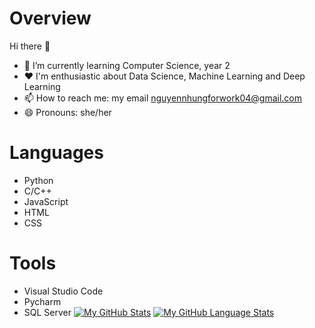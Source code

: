 # Overview
Hi there 👋
- 🌱 I’m currently learning Computer Science, year 2
- ❤️ I'm enthusiastic about Data Science, Machine Learning and Deep Learning
- 📫 How to reach me: my email nguyennhungforwork04@gmail.com
- 😄 Pronouns: she/her

# Languages
- Python
- C/C++
- JavaScript
- HTML
- CSS
# Tools
- Visual Studio Code
- Pycharm
- SQL Server
[![My GitHub Stats](https://github-readme-stats.vercel.app/api/?username=NhungNguyen04&count_private=true&theme=tokyonight&showicons=true)]()
[![My GitHub Language Stats](https://github-readme-stats.vercel.app/api/top-langs/?username=NhungNguyen04&langs_count=5&theme=tokyonight)]()
